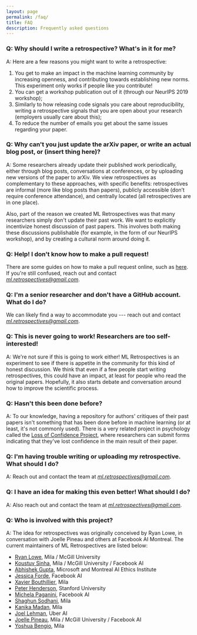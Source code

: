 ```yaml
---
layout: page
permalink: /faq/
title: FAQ
description: Frequently asked questions
---
```



### Q: Why should I write a retrospective? What's in it for me?

A: Here are a few reasons you might want to write a retrospective: 
1. You get to make an impact in the machine learning community by increasing openness, and contributing towards establishing new norms. This experiment only works if people like you contribute!   
2.  You can get a workshop publication out of it (through our NeurIPS 2019 workshop);
3.  Similarly to how releasing code signals you care about reproducibility, writing a retrospective signals that you are open about your research (employers usually care about this);
4.  To reduce the number of emails you get about the same issues regarding your paper. 


### Q: Why can't you just update the arXiv paper, or write an actual blog post, or (insert thing here)?

A: Some researchers already update their published work periodically, either through blog posts, conversations at conferences, or by uploading new versions of the paper to arXiv. We view retrospectives as complementary to these approaches, with specific benefits: retrospectives are informal (more like blog posts than papers), publicly accessible (don’t require conference attendance), and centrally located (all retrospectives are in one place). 

Also, part of the reason we created ML Retrospectives was that many researchers simply don't update their past work. We want to explicitly incentivize honest discussion of past papers. This involves both making these discussions publishable (for example, in the form of our NeurIPS workshop), and by creating a cultural norm around doing it. 

### Q: Help! I don't know how to make a pull request!

There are some guides on how to make a pull request online, such as [here](https://help.github.com/en/articles/creating-a-pull-request). If you're still confused, reach out and contact *ml.retrospectives@gmail.com*.

### Q: I'm a senior researcher and don't have a GitHub account. What do I do?

We can likely find a way to accommodate you --- reach out and contact *ml.retrospectives@gmail.com*. 

### Q: This is never going to work! Researchers are too self-interested!

A: We're not sure if this is going to work either! ML Retrospectives is an experiment to see if there is appetite in the community for this kind of honest discussion. We think that even if a few people start writing retrospectives, this could have an impact, at least for people who read the original papers. Hopefully, it also starts debate and conversation around how to improve the scientific process. 


### Q: Hasn't this been done before?

A: To our knowledge, having a repository for authors' critiques of their past papers isn't something that has been done before in machine learning (or at least, it's not commonly used). There is a very related project in psychology called the [Loss of Confidence Project](https://lossofconfidence.com/), where researchers can submit forms indicating that they've lost confidence in the main result of their paper. 


### Q: I'm having trouble writing or uploading my retrospective. What should I do?

A: Reach out and contact the team at *ml.retrospectives@gmail.com*.

### Q: I have an idea for making this even better! What should I do?

A: Also reach out and contact the team at *ml.retrospectives@gmail.com*.

### Q: Who is involved with this project? 

A: The idea for retrospectives was originally conceived by Ryan Lowe, in conversation with Joelle Pineau and others at Facebook AI Montreal. The current maintainers of ML Retrospectives are listed below:

* [Ryan Lowe](https://www.cs.mcgill.ca/~rlowe1/), Mila / McGill University
* [Koustuv Sinha](https://www.cs.mcgill.ca/~ksinha4/), Mila / McGill University / Facebook AI
* [Abhishek Gupta](https://atg-abhishek.github.io/), Microsoft and Montreal AI Ethics Institute
* [Jessica Forde](https://github.com/jzf2101), Facebook AI
* [Xavier Bouthillier](https://mila.quebec/en/person/xavier-bouthillier/), Mila
* [Peter Henderson](https://www.peterhenderson.co/), Stanford University
* [Michela Paganini](https://mickypaganini.github.io/), Facebook AI
* [Shaghun Sodhani](https://shagunsodhani.in/), Mila
* [Kanika Madan](), Mila
* [Joel Lehman](http://joellehman.com/), Uber AI
* [Joelle Pineau](https://www.cs.mcgill.ca/~jpineau/), Mila / McGill University / Facebook AI
* [Yoshua Bengio](https://mila.quebec/en/yoshua-bengio/), Mila


